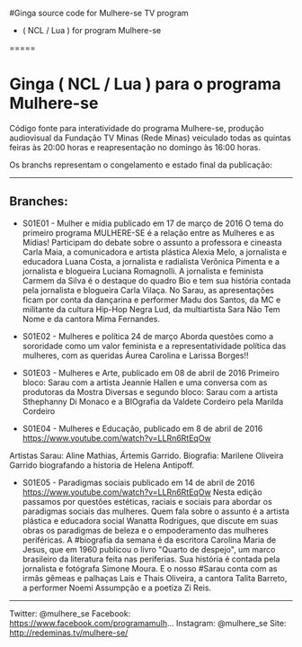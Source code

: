#Ginga source code for Mulhere-se TV program


-  ( NCL / Lua ) for program Mulhere-se

=====

# Ginga ( NCL / Lua ) para o programa  Mulhere-se


Código fonte para interatividade do programa Mulhere-se, produção audiovisual da Fundação TV Minas (Rede Minas) veiculado todas as quintas feiras às 20:00 horas e reapresentação no domingo às 16:00 horas.


Os branchs representam o congelamento e estado final da publicação: 

---

## Branches:

- S01E01 - Mulher e mídia publicado em 17 de março de 2016
O tema do primeiro programa MULHERE-SE é a relação entre as Mulheres e as Mídias! Participam do debate sobre o assunto a professora e cineasta Carla Maia, a comunicadora e artista plástica Alexia Melo, a jornalista e educadora Luana Costa, a jornalista e radialista Verônica Pimenta e a jornalista e blogueira Luciana Romagnolli.
A jornalista e feminista Carmem da Silva é o destaque do quadro Bio e tem sua história contada pela jornalista e blogueira Carla Vilaça. No Sarau, as apresentações ficam por conta da dançarina e performer Madu dos Santos, da MC e militante da cultura Hip-Hop Negra Lud, da multiartista Sara Não Tem Nome e da cantora Mima Fernandes.

- S01E02 - Mulheres e política 24 de março 
Aborda questões como a sororidade como um valor feminista e a representatividade política das mulheres, com as queridas Áurea Carolina e Larissa Borges!! 


- S01E03 - Mulheres e Arte, publicado em 08 de abril de 2016
Primeiro bloco: Sarau com a artista Jeannie Hallen e uma conversa com as produtoras da Mostra Diversas e segundo bloco: Sarau com a artista Sthephanny Di Monaco e a BIOgrafia da Valdete Cordeiro pela Marilda Cordeiro

- S01E04 -  Mulheres e Educação, publicado em 8 de abril de 2016
https://www.youtube.com/watch?v=LLRn6RtEqOw

Artistas Sarau: Aline Mathias, Ártemis Garrido. 
Biografia: Marilene Oliveira Garrido biografando a historia de Helena Antipoff.

- S01E05 -  Paradigmas sociais publicado em 14 de abril de 2016
https://www.youtube.com/watch?v=LLRn6RtEqOw
Nesta edição passamos por questões estéticas, raciais e sociais para abordar os paradigmas sociais das mulheres. Quem fala sobre o assunto é a artista plástica e educadora social Wanatta Rodrigues, que discute em suas obras os paradigmas de beleza e o empoderamento das mulheres periféricas. A #‎biografia da semana é da escritora Carolina Maria de Jesus, que em 1960 publicou o livro "Quarto de despejo", um marco brasileiro da literatura feita nas periferias. Sua história é contada pela jornalista e fotógrafa Simone Moura. E o nosso #‎Sarau conta com as irmãs gêmeas e palhaças Lais e Thais Oliveira, a cantora Talita Barreto, a performer Noemi Assumpção e a poetiza Zi Reis. 


----

Twitter: @mulhere_se
Facebook: https://www.facebook.com/programamulh...
Instagram: @mulhere_se
Site: http://redeminas.tv/mulhere-se/
